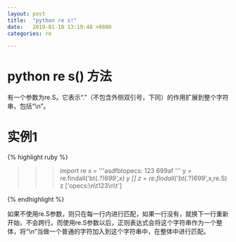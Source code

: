 ```yaml
---
layout: post
title:  "python re s!"
date:   2019-01-10 13:19:48 +0800
categories: re

---
```

# python re s() 方法  #
有一个参数为re.S。它表示“.”（不包含外侧双引号，下同）的作用扩展到整个字符串，包括“\n”。

# 实例1 #

{% highlight ruby %}
>>> import re
>>> x = '''asdfbtopecs:
	123
	699af
	'''
>>> y = re.findall('bt(.*?)699',x)
>>> y
[]
>>> z = re.findall('bt(.*?)699',x,re.S)
>>> z
['opecs:\n\t123\n\t']
>>> 
{% endhighlight %}



如果不使用re.S参数，则只在每一行内进行匹配，如果一行没有，就换下一行重新开始，不会跨行。而使用re.S参数以后，正则表达式会将这个字符串作为一个整体，将“\n”当做一个普通的字符加入到这个字符串中，在整体中进行匹配。

